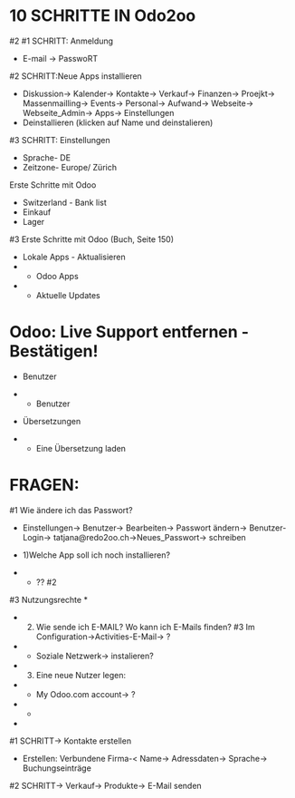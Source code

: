 # 10 SCHRITTE IN Odo2oo
#2 
#1 SCHRITT: Anmeldung 
* E-mail -> PasswoRT

#2 SCHRITT:Neue Apps installieren 
* Diskussion-> Kalender-> Kontakte-> Verkauf-> Finanzen-> Proejkt->  Massenmailling-> Events->   Personal-> Aufwand-> Webseite-> Webseite_Admin-> Apps-> Einstellungen
* Deinstallieren (klicken auf Name und deinstalieren)  

#3 SCHRITT: Einstellungen
* Sprache- DE
* Zeitzone- Europe/ Zürich



Erste Schritte mit Odoo                         
* Switzerland - Bank list
* Einkauf
* Lager

#3 Erste Schritte mit Odoo (Buch, Seite 150)
* Lokale Apps - Aktualisieren 
* * Odoo Apps 
* * Aktuelle Updates
# Odoo: Live Support entfernen -Bestätigen!

* Benutzer 
* * Benutzer

* Übersetzungen 
* * Eine Übersetzung laden 

# FRAGEN:

#1 Wie ändere ich das Passwort?
* Einstellungen-> Benutzer-> Bearbeiten-> Passwort ändern-> Benutzer-Login-> tatjana@redo2oo.ch->Neues_Passwort-> schreiben

* 1)Welche App soll ich noch installieren?
* - ??
#2 

#3 Nutzungsrechte
* 
* 2) Wie sende ich E-MAIL? Wo kann ich E-Mails finden?
#3 Im Configuration->Activities-E-Mail-> ?
* * Soziale Netzwerk-> instalieren?
* 3) Eine neue Nutzer legen:
* * My Odoo.com account-> ?


* * 
* 
#1 SCHRITT-> Kontakte erstellen
* Erstellen: Verbundene Firma-< Name-> Adressdaten-> Sprache-> Buchungseinträge

#2 SCHRITT-> Verkauf-> Produkte-> E-Mail senden 
